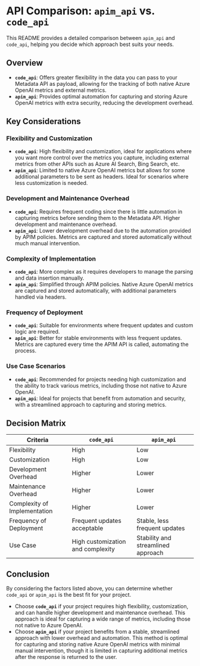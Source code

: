 # API Comparison: `apim_api` vs. `code_api`  
  
This README provides a detailed comparison between `apim_api` and `code_api`, helping you decide which approach best suits your needs.  
  
## Overview  
  
- **`code_api`**: Offers greater flexibility in the data you can pass to your Metadata API as payload, allowing for the tracking of both native Azure OpenAI metrics and external metrics.  
- **`apim_api`**: Provides optimal automation for capturing and storing Azure OpenAI metrics with extra security, reducing the development overhead.  
  
## Key Considerations  
  
### Flexibility and Customization  
- **`code_api`**: High flexibility and customization, ideal for applications where you want more control over the metrics you capture, including external metrics from other APIs such as Azure AI Search, Bing Search, etc.  
- **`apim_api`**: Limited to native Azure OpenAI metrics but allows for some additional parameters to be sent as headers. Ideal for scenarios where less customization is needed.  
  
### Development and Maintenance Overhead  
- **`code_api`**: Requires frequent coding since there is little automation in capturing metrics before sending them to the Metadata API. Higher development and maintenance overhead.  
- **`apim_api`**: Lower development overhead due to the automation provided by APIM policies. Metrics are captured and stored automatically without much manual intervention.  
  
### Complexity of Implementation  
- **`code_api`**: More complex as it requires developers to manage the parsing and data insertion manually.  
- **`apim_api`**: Simplified through APIM policies. Native Azure OpenAI metrics are captured and stored automatically, with additional parameters handled via headers.  
  
### Frequency of Deployment  
- **`code_api`**: Suitable for environments where frequent updates and custom logic are required.  
- **`apim_api`**: Better for stable environments with less frequent updates. Metrics are captured every time the APIM API is called, automating the process.  
  
### Use Case Scenarios  
- **`code_api`**: Recommended for projects needing high customization and the ability to track various metrics, including those not native to Azure OpenAI.  
- **`apim_api`**: Ideal for projects that benefit from automation and security, with a streamlined approach to capturing and storing metrics.  
  
## Decision Matrix  
  
| Criteria                        | `code_api`                         | `apim_api`                         |  
|---------------------------------|------------------------------------|------------------------------------|  
| Flexibility                     | High                               | Low                                |  
| Customization                   | High                               | Low                                |  
| Development Overhead            | Higher                             | Lower                              |  
| Maintenance Overhead            | Higher                             | Lower                              |  
| Complexity of Implementation    | Higher                             | Lower                              |  
| Frequency of Deployment         | Frequent updates acceptable        | Stable, less frequent updates      |  
| Use Case                        | High customization and complexity  | Stability and streamlined approach |  
  

## Conclusion  
  
By considering the factors listed above, you can determine whether `code_api` or `apim_api` is the best fit for your project.  
  
- Choose **`code_api`** if your project requires high flexibility, customization, and can handle higher development and maintenance overhead. This approach is ideal for capturing a wide range of metrics, including those not native to Azure OpenAI.  
- Choose **`apim_api`** if your project benefits from a stable, streamlined approach with lower overhead and automation. This method is optimal for capturing and storing native Azure OpenAI metrics with minimal manual intervention, though it is limited in capturing additional metrics after the response is returned to the user.  

